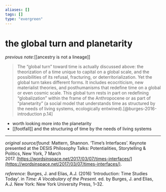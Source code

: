 ```yaml
---
aliases: []
tags: []
type: "evergreen"
---
```


# the global turn and planetarity

_previous note:_[[ancestry is not a lineage]]

> The “global turn” toward time is actually discussed above: the theorization of a time unique to capital on a global scale, and the possibilities of its refusal, fracturing, or deterritorialization. Yet the global turn takes different forms. It includes ecocriticism, new materialist theories, and posthumanisms that redefine time on a global or even cosmic scale. This global turn rests in part on redefining “globalization” within the frame of the Anthropocene or as part of “planetarity” (a social model that understands time as structured by the needs of living systems, ecologically entwined).[@burges-2016-introduction p.14]

- worth looking more into the planetarity
- [[footfall]] and the structuring of time by the needs of living systems

---

_original source/found:_ Mattern, Shannon. ‘Time’s Interfaces’. Keynote presented at the DESIS Philosophy Talks: Potentialities, Storytelling & Politics, New York, 7 March 2017. [https://wordsinspace.net/2017/03/07/times-interfaces/](https://wordsinspace.net/2017/03/07/times-interfaces/).

_reference:_ Burges, J. and Elias, A.J. (2016) ‘Introduction: Time Studies Today’. in _Time: A Vocabulary of the Present_. ed. by Burges, J. and Elias, A.J. New York: New York University Press, 1–32.


